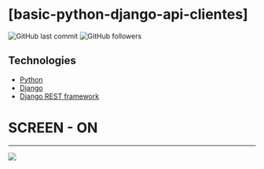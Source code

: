# [basic-python-django-api-clientes]

![GitHub last commit](https://img.shields.io/github/last-commit/FernandoCelmer/basic-python-django-api-clientes) ![GitHub followers](https://img.shields.io/github/followers/FernandoCelmer?label=Fernando%20Celmer&style=social)

## Technologies

- [Python](https://www.python.org/) 
- [Django](https://www.djangoproject.com/)
- [Django REST framework](https://www.django-rest-framework.org/)

# SCREEN - ON 
________________________________
<p>
<img src="#">

 


